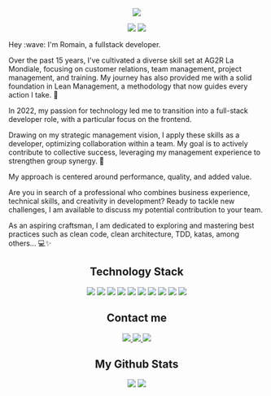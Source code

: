 <p align="center">

</p align="center">


<p align="center">
  <a href="https://www.romainconstant.fr">
    <img src="https://github.com/Romain-Constant/Romain-Constant/assets/112573027/b3ee8107-d93e-4552-839a-28c671ab4fd1" />
  </a>
</p>


<p align="center">
<img src="https://badges.pufler.dev/repos/Romain-Constant"/>
  <img src="https://badges.pufler.dev/commits/yearly/Romain-Constant" />
</p>

<p>
Hey :wave: I'm Romain, a fullstack developer.
  
Over the past 15 years, I've cultivated a diverse skill set at AG2R La Mondiale, focusing on customer relations, team management, project management, and training. My journey has also provided me with a solid foundation in Lean Management, a methodology that now guides every action I take. 🌱

In 2022, my passion for technology led me to transition into a full-stack developer role, with a particular focus on the frontend.

Drawing on my strategic management vision, I apply these skills as a developer, optimizing collaboration within a team. My goal is to actively contribute to collective success, leveraging my management experience to strengthen group synergy. 🚀

My approach is centered around performance, quality, and added value.

Are you in search of a professional who combines business experience, technical skills, and creativity in development? Ready to tackle new challenges, I am available to discuss my potential contribution to your team.

As an aspiring craftsman, I am dedicated to exploring and mastering best practices such as clean code, clean architecture, TDD, katas, among others... 💻✨
</p>
 


<h2 align="center">Technology Stack</h2>

<p align="center">
<img src="https://img.shields.io/badge/-HTML5-black?style=flat-square&logo=html5&logoColor=E34F26"/>
<img src="https://img.shields.io/badge/-CSS3-black?style=flat-square&logo=css3&logoColor=1572B6"/>
<img src="https://img.shields.io/badge/-JavaScript-black?style=flat-square&logo=javascript"/>
<img src="https://img.shields.io/badge/-Typescript-black?style=flat-square&logo=Typescript"/>
<img src="https://img.shields.io/badge/-Nodejs-black?style=flat-square&logo=Node.js"/>
<img src="https://img.shields.io/badge/-Nextjs-black?style=flat-square&logo=Next.js"/>
<img src="https://img.shields.io/badge/-React-black?style=flat-square&logo=react"/>
<img src="https://img.shields.io/badge/-MySQL-black?style=flat-square&logo=mysql"/>
<img src="https://img.shields.io/badge/-Git-black?style=flat-square&logo=git"/>
<img src="https://img.shields.io/badge/-GitHub-black?style=flat-square&logo=github"/>
</p>

<h2 align="center">Contact me</h2>

<p align="center">
<!-- <img src="https://img.shields.io/badge/-ritik-purple?style=flat-square&logo=instagram&logoColor=white&link=https://www.instagram.com/pinkdogg307/"/> -->
<a href="mailto: romain.constant59@gmail.com">
 <img src="https://img.shields.io/badge/-Email-c14438?style=flat-square&logo=Gmail&logoColor=white&link=mailto:romain.constant59@gmail.com"/>
</a>
<a href="https://www.linkedin.com/in/romainconstant/">
 <img src="https://img.shields.io/badge/-Linkedin-blue?style=flat-square&logo=Linkedin&logoColor=white&link=https://www.linkedin.com/in/romainconstant/"/>
</a>
  <a href="https://www.romainconstant.fr/">
 <img src="https://img.shields.io/badge/-Portfolio-black?style=flat-square&link=https://www.romainconstant.fr/"/>
</a>
</p>

<h2 align="center">My Github Stats</h2>

<p align = "center">
  <img  src = "https://github-readme-stats.vercel.app/api?username=Romain-Constant&show_icons=true&theme=dracula&line_height=27">
  <img src = "https://github-readme-stats.vercel.app/api/top-langs/?username=Romain-Constant&hide=html,css&theme=dracula">
</p>
